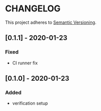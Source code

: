 # CHANGELOG

This project adheres to [Semantic Versioning](https://semver.org/spec/v2.0.0.html).

## [0.1.1] - 2020-01-23
### Fixed
- CI runner fix

## [0.1.0] - 2020-01-23
### Added
- verification setup
